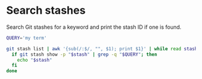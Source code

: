 # Search stashes

Search Git stashes for a keyword and print the stash ID if one is found.

```sh
QUERY='my term'

git stash list | awk '{sub(/:$/, "", $1); print $1}' | while read stash; do
  if git stash show -p "$stash" | grep -q "$QUERY"; then
    echo "$stash"
  fi
done
```
